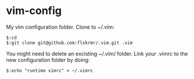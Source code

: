 # vim-config
My vim configuration folder. Clone to ~/.vim:
```
$:cd
$:git clone git@github.com:flxkrmr/.vim.git .vim
```
You might need to delete an excisting ~/.vim/ folder. Link your .vimrc to the new configuration folder by doing:
```
$:echo "runtime vimrc" > ~/.vimrc
```
